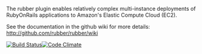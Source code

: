 The rubber plugin enables relatively complex multi-instance deployments of
RubyOnRails applications to Amazon's Elastic Compute Cloud (EC2).

See the documentation in the github wiki for more details:
http://github.com/rubber/rubber/wiki

[![Build Status](https://secure.travis-ci.org/rubber/rubber.png)](http://travis-ci.org/rubber/rubber)[![Code Climate](https://codeclimate.com/github/rubber/rubber/badges/gpa.svg)](https://codeclimate.com/github/rubber/rubber)
